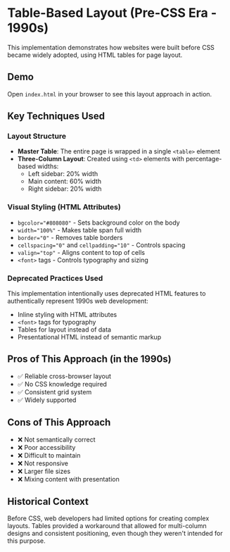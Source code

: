 # Table-Based Layout (Pre-CSS Era - 1990s)

This implementation demonstrates how websites were built before CSS became widely adopted, using HTML tables for page layout.

## Demo
Open `index.html` in your browser to see this layout approach in action.

## Key Techniques Used

### Layout Structure
- **Master Table**: The entire page is wrapped in a single `<table>` element
- **Three-Column Layout**: Created using `<td>` elements with percentage-based widths:
  - Left sidebar: 20% width
  - Main content: 60% width  
  - Right sidebar: 20% width

### Visual Styling (HTML Attributes)
- `bgcolor="#808080"` - Sets background color on the body
- `width="100%"` - Makes table span full width
- `border="0"` - Removes table borders
- `cellspacing="0"` and `cellpadding="10"` - Controls spacing
- `valign="top"` - Aligns content to top of cells
- `<font>` tags - Controls typography and sizing

### Deprecated Practices Used
This implementation intentionally uses deprecated HTML features to authentically represent 1990s web development:
- Inline styling with HTML attributes
- `<font>` tags for typography
- Tables for layout instead of data
- Presentational HTML instead of semantic markup

## Pros of This Approach (in the 1990s)
- ✅ Reliable cross-browser layout
- ✅ No CSS knowledge required
- ✅ Consistent grid system
- ✅ Widely supported

## Cons of This Approach
- ❌ Not semantically correct
- ❌ Poor accessibility
- ❌ Difficult to maintain
- ❌ Not responsive
- ❌ Larger file sizes
- ❌ Mixing content with presentation

## Historical Context
Before CSS, web developers had limited options for creating complex layouts. Tables provided a workaround that allowed for multi-column designs and consistent positioning, even though they weren't intended for this purpose.
